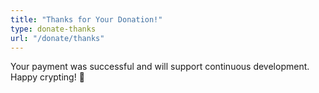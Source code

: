 ```yaml
---
title: "Thanks for Your Donation!"
type: donate-thanks
url: "/donate/thanks"
---
```


Your payment was successful and will support continuous development. Happy crypting! :tada:
